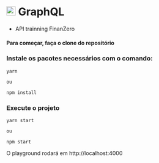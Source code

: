 # <img width="24" src="https://symbols.getvecta.com/stencil_82/66_graphql-icon.0f3bf60db3.svg"> GraphQL
- API trainning FinanZero

#### Para começar, faça o clone do repositório 

### Instale os pacotes necessários com o comando:
```
yarn

ou

npm install
```

### Execute o projeto
```
yarn start

ou 

npm start
```

O playground rodará em http://localhost:4000 


